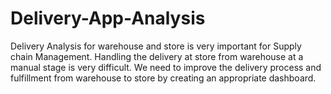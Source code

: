 # Delivery-App-Analysis
Delivery Analysis for warehouse and store is very important for Supply chain Management. Handling the delivery at store from warehouse at a manual stage is very difficult.  We need to improve the delivery process and fulfillment from warehouse to store by creating an appropriate dashboard.
